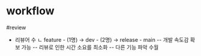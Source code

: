 # workflow

#review
- 리뷰어 수
ㄴ feature - (1명) -> dev - (2명) -> release - main
-- 개발 속도감 확보 가능
-- 리뷰로 인한 시간 소요를 최소화
-- 다른 기능 파악 수월
